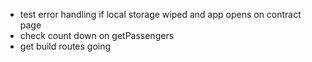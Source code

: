 - test error handling if local storage wiped and app opens on contract page
- check count down on getPassengers
- get build routes going



